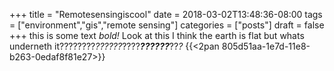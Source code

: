 +++
title = "Remotesensingiscool"
date = 2018-03-02T13:48:36-08:00
tags = ["environment","gis","remote sensing"]
categories = ["posts"]
draft = false
+++
this is some text *bold!* Look at this I think the earth is flat
but whats underneth it????????*??????*????***??????***??*?*
{{<2pan 805d51aa-1e7d-11e8-b263-0edaf8f81e27>}}